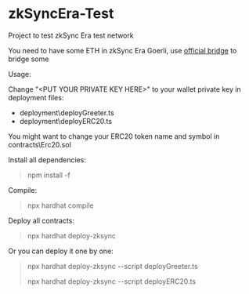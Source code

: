 # zkSyncEra-Test
Project to test zkSync Era test network

You need to have some ETH in zkSync Era Goerli, use [official bridge](https://goerli.portal.zksync.io/bridge) to bridge some

Usage:

Change "\<PUT YOUR PRIVATE KEY HERE\>" to your wallet private key in deployment files: 
- deployment\deployGreeter.ts 
- deployment\deployERC20.ts

You might want to change your ERC20 token name and symbol in contracts\Erc20.sol


Install all dependencies:
>npm install -f

Compile:
>npx hardhat compile

Deploy all contracts:
>npx hardhat deploy-zksync

Or you can deploy it one by one:
>npx hardhat deploy-zksync --script deployGreeter.ts
>
>npx hardhat deploy-zksync --script deployERC20.ts
